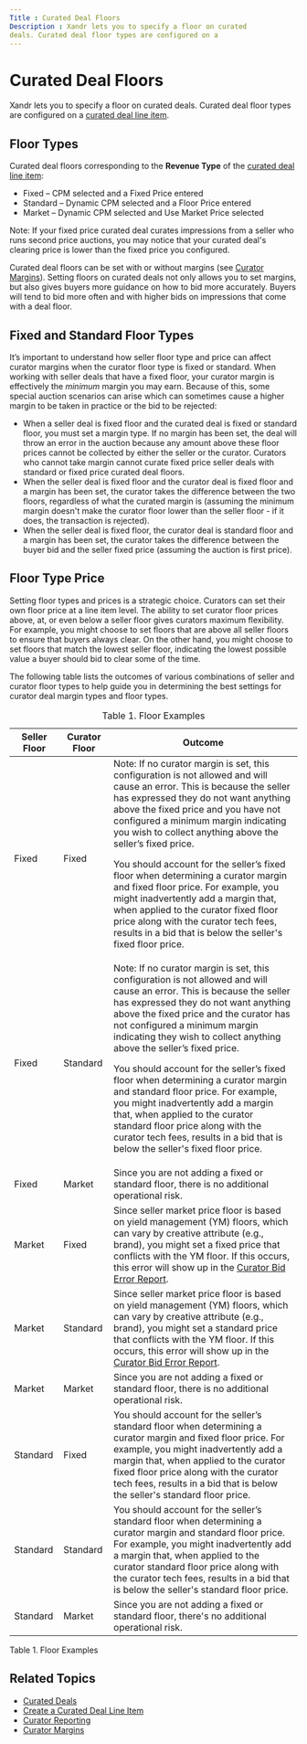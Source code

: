 ```yaml
---
Title : Curated Deal Floors
Description : Xandr lets you to specify a floor on curated
deals. Curated deal floor types are configured on a
---
```



# Curated Deal Floors



Xandr lets you to specify a floor on curated
deals. Curated deal floor types are configured on a
<a href="create-a-curated-deal-line-item.html" class="xref">curated deal
line item</a>.



## Floor Types

Curated deal floors corresponding to the **Revenue Type** of the
<a href="create-a-curated-deal-line-item.html" class="xref">curated deal
line item</a>:

- Fixed – CPM selected and a
  Fixed Price entered
- Standard – Dynamic CPM selected and
  a Floor Price entered
- Market – Dynamic CPM selected and
  Use Market Price selected





Note: If your fixed price curated deal
curates impressions from a seller who runs second price auctions, you
may notice that your curated deal's clearing price is lower than the
fixed price you configured.



Curated deal floors can be set with or without margins (see
<a href="curator-margins.html" class="xref">Curator Margins</a>).
Setting floors on curated deals not only allows you to set margins, but
also gives buyers more guidance on how to bid more accurately. Buyers
will tend to bid more often and with higher bids on impressions that
come with a deal floor.







## Fixed and Standard Floor Types

<div id="curated-deal-floors__p-9ca49c6d-a4f9-46c3-b1b1-9ce8d2003138"
>

It’s important to understand how seller floor type and price can affect
curator margins when the curator floor type is fixed or standard. When
working with seller deals that have a fixed floor, your curator margin
is effectively the *minimum* margin you may earn. Because of this, some
special auction scenarios can arise which can sometimes cause a higher
margin to be taken in practice or the bid to be rejected:

- When a seller deal is fixed floor and the curated deal is fixed or
  standard floor, you must set a margin type. If no margin has been set,
  the deal will throw an error in the auction because any amount above
  these floor prices cannot be collected by either the seller or the
  curator. Curators who cannot take margin cannot curate fixed price
  seller deals with standard or fixed price curated deal floors.
- When the seller deal is fixed floor and the curator deal is fixed
  floor and a margin has been set, the curator takes the difference
  between the two floors, regardless of what the curated margin is
  (assuming the minimum margin doesn't make the curator floor lower than
  the seller floor - if it does, the transaction is rejected).
- When the seller deal is fixed floor, the curator deal is standard
  floor and a margin has been set, the curator takes the difference
  between the buyer bid and the seller fixed price (assuming the auction
  is first price).







## Floor Type Price

Setting floor types and prices is a strategic choice. Curators can set
their own floor price at a line item level. The ability to set curator
floor prices above, at, or even below a seller floor gives curators
maximum flexibility. For example, you might choose to set floors that
are above all seller floors to ensure that buyers always clear. On the
other hand, you might choose to set floors that match the lowest seller
floor, indicating the lowest possible value a buyer should bid to clear
some of the time.

The following table lists the outcomes of various combinations of seller
and curator floor types to help guide you in determining the best
settings for curator deal margin types and floor types.

<table id="curated-deal-floors__table_sbc_pfz_jgb"
class="table frame-all">
<caption><span class="table--title-label">Table 1. <span
class="title">Floor Examples</caption>
<thead class="thead">
<tr class="header row">
<th id="curated-deal-floors__table_sbc_pfz_jgb__entry__1"
class="entry">Seller Floor</th>
<th id="curated-deal-floors__table_sbc_pfz_jgb__entry__2"
class="entry">Curator Floor</th>
<th id="curated-deal-floors__table_sbc_pfz_jgb__entry__3"
class="entry">Outcome</th>
</tr>
</thead>
<tbody class="tbody">
<tr class="odd row">
<td class="entry"
headers="curated-deal-floors__table_sbc_pfz_jgb__entry__1">Fixed</td>
<td class="entry"
headers="curated-deal-floors__table_sbc_pfz_jgb__entry__2">Fixed</td>
<td class="entry"
headers="curated-deal-floors__table_sbc_pfz_jgb__entry__3"><div
class="note note_note">
Note: If no curator margin is set, this
configuration is not allowed and will cause an error. This is because
the seller has expressed they do not want anything above the fixed price
and you have not configured a minimum margin indicating you wish to
collect anything above the seller’s fixed price.

<p>You should account for the seller’s fixed floor when determining a
curator margin and fixed floor price. For example, you might
inadvertently add a margin that, when applied to the curator fixed floor
price along with the curator tech fees, results in a bid that is below
the seller's fixed floor price.</p></td>
</tr>
<tr class="even row">
<td class="entry"
headers="curated-deal-floors__table_sbc_pfz_jgb__entry__1">Fixed</td>
<td class="entry"
headers="curated-deal-floors__table_sbc_pfz_jgb__entry__2">Standard</td>
<td class="entry"
headers="curated-deal-floors__table_sbc_pfz_jgb__entry__3"><div
class="note note_note">
Note: If no curator margin is set, this
configuration is not allowed and will cause an error. This is because
the seller has expressed they do not want anything above the fixed price
and the curator has not configured a minimum margin indicating they wish
to collect anything above the seller’s fixed price.

<p>You should account for the seller’s fixed floor when determining a
curator margin and standard floor price. For example, you might
inadvertently add a margin that, when applied to the curator standard
floor price along with the curator tech fees, results in a bid that is
below the seller's fixed floor price.</p></td>
</tr>
<tr class="odd row">
<td class="entry"
headers="curated-deal-floors__table_sbc_pfz_jgb__entry__1">Fixed</td>
<td class="entry"
headers="curated-deal-floors__table_sbc_pfz_jgb__entry__2">Market</td>
<td class="entry"
headers="curated-deal-floors__table_sbc_pfz_jgb__entry__3">Since you are
not adding a fixed or standard floor, there is no additional operational
risk.</td>
</tr>
<tr class="even row">
<td class="entry"
headers="curated-deal-floors__table_sbc_pfz_jgb__entry__1">Market</td>
<td class="entry"
headers="curated-deal-floors__table_sbc_pfz_jgb__entry__2">Fixed</td>
<td class="entry"
headers="curated-deal-floors__table_sbc_pfz_jgb__entry__3">Since seller
market price floor is based on yield management (YM) floors, which can
vary by creative attribute (e.g., brand), you might set a fixed price
that conflicts with the YM floor. If this occurs, this error will show
up in the <a href="curator-bid-error-report.html" class="xref">Curator
Bid Error Report</a>.</td>
</tr>
<tr class="odd row">
<td class="entry"
headers="curated-deal-floors__table_sbc_pfz_jgb__entry__1">Market</td>
<td class="entry"
headers="curated-deal-floors__table_sbc_pfz_jgb__entry__2">Standard</td>
<td class="entry"
headers="curated-deal-floors__table_sbc_pfz_jgb__entry__3">Since seller
market price floor is based on yield management (YM) floors, which can
vary by creative attribute (e.g., brand), you might set a standard price
that conflicts with the YM floor. If this occurs, this error will show
up in the <a href="curator-bid-error-report.html" class="xref">Curator
Bid Error Report</a>.</td>
</tr>
<tr class="even row">
<td class="entry"
headers="curated-deal-floors__table_sbc_pfz_jgb__entry__1">Market</td>
<td class="entry"
headers="curated-deal-floors__table_sbc_pfz_jgb__entry__2">Market</td>
<td class="entry"
headers="curated-deal-floors__table_sbc_pfz_jgb__entry__3">Since you are
not adding a fixed or standard floor, there is no additional operational
risk.</td>
</tr>
<tr class="odd row">
<td class="entry"
headers="curated-deal-floors__table_sbc_pfz_jgb__entry__1">Standard</td>
<td class="entry"
headers="curated-deal-floors__table_sbc_pfz_jgb__entry__2">Fixed</td>
<td class="entry"
headers="curated-deal-floors__table_sbc_pfz_jgb__entry__3">You should
account for the seller’s standard floor when determining a curator
margin and fixed floor price. For example, you might inadvertently add a
margin that, when applied to the curator fixed floor price along with
the curator tech fees, results in a bid that is below the seller's
standard floor price.</td>
</tr>
<tr class="even row">
<td class="entry"
headers="curated-deal-floors__table_sbc_pfz_jgb__entry__1">Standard</td>
<td class="entry"
headers="curated-deal-floors__table_sbc_pfz_jgb__entry__2">Standard</td>
<td class="entry"
headers="curated-deal-floors__table_sbc_pfz_jgb__entry__3">You should
account for the seller’s standard floor when determining a curator
margin and standard floor price. For example, you might inadvertently
add a margin that, when applied to the curator standard floor price
along with the curator tech fees, results in a bid that is below the
seller's standard floor price.</td>
</tr>
<tr class="odd row">
<td class="entry"
headers="curated-deal-floors__table_sbc_pfz_jgb__entry__1">Standard</td>
<td class="entry"
headers="curated-deal-floors__table_sbc_pfz_jgb__entry__2">Market</td>
<td class="entry"
headers="curated-deal-floors__table_sbc_pfz_jgb__entry__3">Since you are
not adding a fixed or standard floor, there's no additional operational
risk.</td>
</tr>
</tbody>
</table>

<span class="table--title-label">Table 1.
<span class="title">Floor Examples





## Related Topics

- <a href="curated-deals.html" class="xref">Curated Deals</a>
- <a href="create-a-curated-deal-line-item.html" class="xref">Create a
  Curated Deal Line Item</a>
- <a href="curator-reporting.html" class="xref">Curator Reporting</a>
- <a href="curator-margins.html" class="xref">Curator Margins</a>






